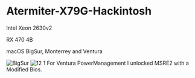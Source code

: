 # Atermiter-X79G-Hackintosh
Intel Xeon 2630v2

RX 470 4B

macOS BigSur, Monterrey and Ventura


![BigSur](https://user-images.githubusercontent.com/5209138/141660585-f448ebc0-97ac-46ae-8c03-eb1bd59d8786.png)
![12 1](https://user-images.githubusercontent.com/5209138/147860888-14105faf-60f3-4838-bb82-6724422f94d2.jpg)
For Ventura PowerManagement I unlocked MSRE2 with a Modified Bios.
